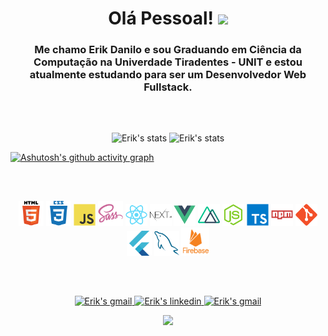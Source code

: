 <h1 align="center">
  Olá Pessoal! 
  <img src="https://raw.githubusercontent.com/kaueMarques/kaueMarques/master/hi.gif" width="30px"/>
</h1>

<h3 align="center">
  Me chamo Erik Danilo e sou Graduando em Ciência da Computação na Univerdade Tiradentes - UNIT e estou atualmente estudando para ser um Desenvolvedor Web Fullstack.
</h3>

<img height="30px"/>

<p align="center">
  <span>
    <img src="https://github-readme-stats.vercel.app/api?username=erikdcalmeida&show_icons=true&theme=algolia" alt="Erik's stats" height=175 />
  </span>
  <span>
    <img src="https://github-readme-stats.vercel.app/api/top-langs?username=erikdcalmeida&layout=compact&show_icons=true&theme=algolia" alt="Erik's stats" height=175 />
  </span>
</p>

[![Ashutosh's github activity graph](https://github-readme-activity-graph.cyclic.app/graph?username=ErikDCAlmeida&theme=github-compact)](https://github.com/ashutosh00710/github-readme-activity-graph)

<img height="30px"/>

<p align="center">
  <img src="https://raw.githubusercontent.com/devicons/devicon/master/icons/html5/html5-original-wordmark.svg" alt="html5"  width="40"/>
  <img src="https://raw.githubusercontent.com/devicons/devicon/master/icons/css3/css3-plain-wordmark.svg" alt="css3"  width="40"/>
  <img src="https://raw.githubusercontent.com/devicons/devicon/master/icons/javascript/javascript-original.svg" alt="javascript" width="35"/>
  <img src="https://github.com/devicons/devicon/blob/master/icons/sass/sass-original.svg" alt="sass" width="40"/>
  <img src="https://github.com/devicons/devicon/blob/master/icons/react/react-original.svg" alt="reactjs" width="35"/>
  <img src="https://github.com/devicons/devicon/blob/master/icons/nextjs/nextjs-original-wordmark.svg" alt="nextjs" width="35"/>
  <img src="https://github.com/devicons/devicon/blob/master/icons/vuejs/vuejs-original.svg" alt="vuejs" width="35"/>
  <img src="https://github.com/devicons/devicon/blob/master/icons/nuxtjs/nuxtjs-original.svg" alt="nuxtjs" width="35"/>
  <img src="https://github.com/devicons/devicon/blob/master/icons/nodejs/nodejs-original.svg" alt="nodejs" width="35"/>
  <img src="https://github.com/devicons/devicon/blob/master/icons/typescript/typescript-original.svg" alt="typescript" width="35"/>
  <img src="https://github.com/devicons/devicon/blob/master/icons/npm/npm-original-wordmark.svg" alt="npm" width="35"/>
  <img src="https://github.com/devicons/devicon/blob/master/icons/git/git-original.svg" alt="git" width="35"/>
  <img src="https://raw.githubusercontent.com/devicons/devicon/master/icons/flutter/flutter-original.svg" alt="flutter" width="40"/>
  <img src="https://raw.githubusercontent.com/devicons/devicon/master/icons/mysql/mysql-original.svg" alt="mysql" width="40"/>
  <img src="https://raw.githubusercontent.com/devicons/devicon/master/icons/firebase/firebase-plain-wordmark.svg" alt="firebase" width="45"/>
</p>

<img height="30px"/>

<p align="center">
  <a href="mailto:erikdcalmeida@gmail.com">
    <img src="https://img.shields.io/badge/-Gmail-c14438?style=flat&logo=Gmail&logoColor=3f72af&color=112d4e&link=mailto:erikdcalmeida@gmail.com" alt="Erik's gmail" width="65px"/>
  </a>
  <a href="https://www.linkedin.com/in/erikdcalmeida" target="_blank" rel="noopener">
    <img src="https://img.shields.io/badge/-Linkedin-c14438?style=flat&logo=Linkedin&logoColor=3f72af&color=112d4e&link=https://www.linkedin.com/in/erikdcalmeida"           alt="Erik's linkedin" width="80px"/>
  </a>
  <a href="https://app.rocketseat.com.br/me/erikdcalmeida" target="_blank" rel="noopener">
    <img src="https://img.shields.io/badge/-RocketSeat-c14438?style=flat&logoColor=3f72af&color=112d4e&link=https://app.rocketseat.com.br/me/erikdcalmeida" alt="Erik's gmail" width="80px"/>
  </a>
</p>

<p align="center">
  <a href="https://portfolio-erikdcalmeida.vercel.app" target="_blank" rel="noopener">
    <img src="https://img.shields.io/badge/-PORTFÓLIO-c14438?style=flat&logo=Netlify&logoColor=3f72af&color=112d4e&size=50&link=https://www.linkedin.com/in/erikdcalmeida" width="200px"/>
  </a>
</p>
